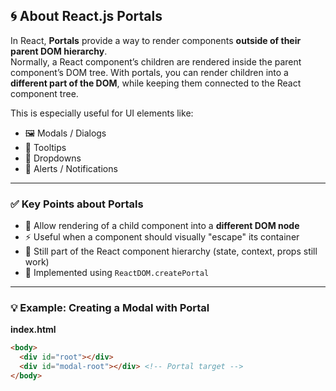 ## 🌀 About React.js Portals  

In React, **Portals** provide a way to render components **outside of their parent DOM hierarchy**.  
Normally, a React component’s children are rendered inside the parent component’s DOM tree. With portals, you can render children into a **different part of the DOM**, while keeping them connected to the React component tree.  

This is especially useful for UI elements like:  
- 🖼️ Modals / Dialogs  
- 📑 Tooltips  
- 📂 Dropdowns  
- 🛑 Alerts / Notifications  

---

### ✅ Key Points about Portals  
- 🔗 Allow rendering of a child component into a **different DOM node**  
- ⚡ Useful when a component should visually "escape" its container  
- 🎯 Still part of the React component hierarchy (state, context, props still work)  
- 🧩 Implemented using `ReactDOM.createPortal`  

---

### 💡 Example: Creating a Modal with Portal  

**index.html**  
```html
<body>
  <div id="root"></div>
  <div id="modal-root"></div> <!-- Portal target -->
</body>
